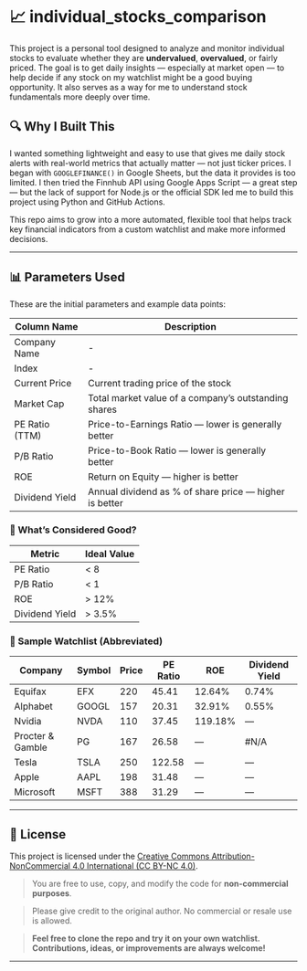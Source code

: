 # 📈 individual_stocks_comparison

This project is a personal tool designed to analyze and monitor individual stocks to evaluate whether they are **undervalued**, **overvalued**, or fairly priced. The goal is to get daily insights — especially at market open — to help decide if any stock on my watchlist might be a good buying opportunity. It also serves as a way for me to understand stock fundamentals more deeply over time.

## 🔍 Why I Built This

I wanted something lightweight and easy to use that gives me daily stock alerts with real-world metrics that actually matter — not just ticker prices. I began with `GOOGLEFINANCE()` in Google Sheets, but the data it provides is too limited. I then tried the Finnhub API using Google Apps Script — a great step — but the lack of support for Node.js or the official SDK led me to build this project using Python and GitHub Actions.

This repo aims to grow into a more automated, flexible tool that helps track key financial indicators from a custom watchlist and make more informed decisions.

---

## 📊 Parameters Used

These are the initial parameters and example data points:

| Column Name        | Description                                                                 |
|--------------------|-----------------------------------------------------------------------------|
| Company Name       | -                                                                           |
| Index              | -                                                                           |
| Current Price      | Current trading price of the stock                                          |
| Market Cap         | Total market value of a company’s outstanding shares                        |
| PE Ratio (TTM)     | Price-to-Earnings Ratio — lower is generally better                         |
| P/B Ratio          | Price-to-Book Ratio — lower is generally better                             |
| ROE                | Return on Equity — higher is better                                         |
| Dividend Yield     | Annual dividend as % of share price — higher is better                      |

### 🎯 What’s Considered Good?

| Metric         | Ideal Value          |
|----------------|----------------------|
| PE Ratio       | < 8                  |
| P/B Ratio      | < 1                  |
| ROE            | > 12%                |
| Dividend Yield | > 3.5%               |

### 🧪 Sample Watchlist (Abbreviated)

| Company           | Symbol | Price | PE Ratio | ROE    | Dividend Yield |
|-------------------|--------|-------|----------|--------|----------------|
| Equifax           | EFX    | 220   | 45.41    | 12.64% | 0.74%          |
| Alphabet          | GOOGL  | 157   | 20.31    | 32.91% | 0.55%          |
| Nvidia            | NVDA   | 110   | 37.45    |119.18% | —              |
| Procter & Gamble  | PG     | 167   | 26.58    | —      | #N/A           |
| Tesla             | TSLA   | 250   |122.58    | —      | —              |
| Apple             | AAPL   | 198   | 31.48    | —      | —              |
| Microsoft         | MSFT   | 388   | 31.29    | —      | —              |

---

## 📜 License

This project is licensed under the [Creative Commons Attribution-NonCommercial 4.0 International (CC BY-NC 4.0)](https://creativecommons.org/licenses/by-nc/4.0/).

> You are free to use, copy, and modify the code for **non-commercial purposes**.  

> Please give credit to the original author. No commercial or resale use is allowed.

> **Feel free to clone the repo and try it on your own watchlist. Contributions, ideas, or improvements are always welcome!**
---


